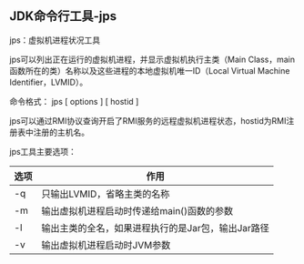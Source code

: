 ## JDK命令行工具-jps

jps：虚拟机进程状况工具

jps可以列出正在运行的虚拟机进程，并显示虚拟机执行主类（Main Class，main函数所在的类）名称以及这些进程的本地虚拟机唯一ID（Local Virtual Machine Identifier，LVMID）。

命令格式： jps  \[ options \] \[ hostid \]

jps可以通过RMI协议查询开启了RMI服务的远程虚拟机进程状态，hostid为RMI注册表中注册的主机名。

jps工具主要选项：

| 选项 | 作用                                               |
| ---- | -------------------------------------------------- |
| -q   | 只输出LVMID，省略主类的名称                        |
| -m   | 输出虚拟机进程启动时传递给main()函数的参数         |
| -l   | 输出主类的全名，如果进程执行的是Jar包，输出Jar路径 |
| -v   | 输出虚拟机进程启动时JVM参数                        |

